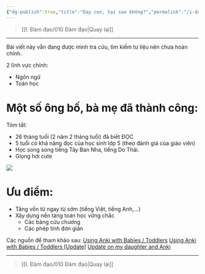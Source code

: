 ```yaml
---
{"dg-publish":true,"title":"Dạy con, tại sao không?","permalink":"/i-dam-dao/1-7-day-con-tai-sao-khong/","dgPassFrontmatter":true,"noteIcon":""}
---
```


> [[I. Đàm đạo/010 Đàm đạo\|Quay lại]]

___

Bài viết này vẫn đang được mình tra cứu, tìm kiếm tư liệu nên chưa hoàn chỉnh.

2 lĩnh vực chính:
- Ngôn ngữ
- Toán học

# Một số ông bố, bà mẹ đã thành công:

Tóm tắt:
- 26 tháng tuổi (2 năm 2 tháng tuổi) đã biết ĐỌC
- 5 tuổi có khả năng đọc của học sinh lớp 5 (theo đánh giá của giáo viên)
- Học song song tiếng Tây Ban Nha, tiếng Do Thái.
- Giọng hơi cute

![](https://www.youtube.com/embed/jW5CMkYvvz8)

# Ưu điểm:
- Tăng vốn từ ngay từ sớm (tiếng Việt, tiếng Anh,...)
- Xây dựng nền tảng toán học vững chắc
	- Các bảng cửu chương
	- Các phép tính đơn giản


Các nguồn để tham khảo sau:
[Using Anki with Babies / Toddlers](https://www.reddit.com/r/Anki/comments/8iydl7/using_anki_with_babies_toddlers/)
[Using Anki with Babies / Toddlers [Update]](https://www.reddit.com/r/Anki/comments/a9wqau/using_anki_with_babies_toddlers_update/)
[Update on my daughter and Anki](https://www.reddit.com/r/Anki/comments/eisra4/update_on_my_daughter_and_anki/)

___
> [[I. Đàm đạo/010 Đàm đạo\|Quay lại]]